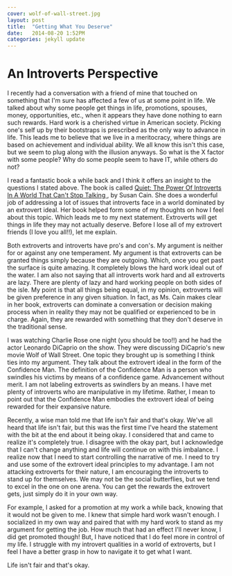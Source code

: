 ```yaml
---
cover: wolf-of-wall-street.jpg
layout: post
title:  "Getting What You Deserve"
date:   2014-08-20 1:52PM
categories: jekyll update
---
```


An Introverts Perspective
================


I recently had a conversation with a friend of mine that touched on something that I'm sure has affected a few of us at some point in life.  We talked about why some people get things in life, promotions, spouses, money, opportunities, etc., when it appears they have done nothing to earn such rewards.  Hard work is a cherished virtue in American society.  Picking one's self up by their bootstraps is prescribed as the only way to advance in life.  This leads me to believe that we live in a meritocracy, where things are based on achievement and individual ability.  We all know this isn't this case, but we seem to plug along with the illusion anyways.  So what is the X factor with some people?  Why do some people seem to have IT, while others do not?

I read a fantastic book a while back and I think it offers an insight to the questions I stated above.  The book is called <a href="http://www.amazon.com/Quiet-Power-Introverts-World-Talking/dp/0307352153/ref=sr_1_1?s=books&ie=UTF8&qid=1408569046&sr=1-1&keywords=quiet+the+power+of+introverts+in+a+world+that+can%27t+stop+talking" target="blank"> Quiet: The Power Of Introverts In A World That Can't Stop Talking </a>, by Susan Cain.  She does a wonderful job of addressing a lot of issues that introverts face in a world dominated by an extrovert ideal.  Her book helped form some of my thoughts on how I feel about this topic.  Which leads me to my next statement.  Extroverts will get things in life they may not actually deserve.  Before I lose all of my extrovert friends (I love you all!!), let me explain.

Both extroverts and introverts have pro's and con's.  My argument is neither for or against any one temperament.  My argument is that extroverts can be granted things simply because they are outgoing.  Which, once you get past the surface is quite amazing.  It completely blows the hard work ideal out of the water.  I am also not saying that all introverts work hard and all extroverts are lazy.    There are plenty of lazy and hard working people on both sides of the isle.  My point is that all things being equal, in my opinion, extroverts will be given preference in any given situation.  In fact, as Ms. Cain makes clear in her book, extroverts can dominate a conversation or decision making process when in reality they may not be qualified or experienced to be in charge.  Again, they are rewarded with something that they don't deserve in the traditional sense.  

I was watching Charlie Rose one night (you should be too!!) and he had the actor Leonardo DiCaprio on the show.  They were discussing DiCaprio's new movie Wolf of Wall Street.  One topic they brought up is something I think ties into my argument.  They talk about the extrovert ideal in the form of the Confidence Man.  The definition of the Confidence Man is a person who swindles his victims by means of a confidence game.  Advancement without merit.  I am not labeling extroverts as swindlers by an means.  I have met plenty of introverts who are manipulative in my lifetime.  Rather, I mean to point out that the Confidence Man embodies the extrovert ideal of being rewarded for their expansive nature.    

Recently, a wise man told me that life isn't fair and that's okay.  We've all heard that life isn't fair, but this was the first time I've heard the statement with the bit at the end about it being okay.  I considered that and came to realize it's completely true.  I disagree with the okay part, but I acknowledge that I can't change anything and life will continue on with this imbalance.  I realize now that I need to start controlling the narrative of me.  I need to try and use some of the extrovert ideal principles to my advantage.  I am not attacking extroverts for their nature, I am encouraging the introverts to stand up for themselves.  We may not be the social butterflies, but we tend to excel in the one on one arena.  You can get the rewards the extrovert gets, just simply do it in your own way.  

For example, I asked for a promotion at my work a while back, knowing that it would not be given to me.  I knew that simple hard work wasn't enough.  I socialized in my own way and paired that with my hard work to stand as my argument for getting the job.  How much that had an effect I'll never know, I did get promoted though!  But, I have noticed that I do feel more in control of my life.  I struggle with my introvert qualities in a world of extroverts, but I feel I have a better grasp in how to navigate it to get what I want.     

Life isn't fair and that's okay.  